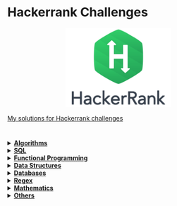 # Hackerrank Challenges

<p align="center">
<a href="https://www.hackerrank.com/profile/YuriRafael2" target="_blank" >
<img  width="240" src="https://github.com/YuriRafael2/Hackerrank-Challenges/blob/main/hackerrank_icon.png">
</p>
  
My solutions for Hackerrank challenges
#

<details>
  
  <summary><strong>Algorithms</strong></summary>
  <br/>
  <div>
    <table>
      <thead>
        <tr>
          <th align="center">Algorithms</th>
        </tr>
      </thead>
      <tbody>
        <tr>
          <td align="left"><a href=""></a></th>
        </tr>
      </tbody>
    </table>
  </div>  
  
</details>

<details>
  
  <summary><strong>SQL</strong></summary>
  <br/>
  <div>
    <table>
      <thead>
        <tr>
          <th align="center">SQL</th>
        </tr>
      </thead>
      <tbody>
        <tr>
          <td align="left"><a href=""></a></th>
        </tr>
      </tbody>
    </table>
  </div>  
  
</details>

<details>
  
  <summary><strong>Functional Programming</strong></summary>
  <br/>
  <div>
    <table>
      <thead>
        <tr>
          <th align="center">Functional Programming</th>
        </tr>
      </thead>
      <tbody>
        <tr>
          <td align="left"><a href=""></a></th>
        </tr>
      </tbody>
    </table>
  </div>  
  
</details>

<details>
  
  <summary><strong>Data Structures</strong></summary>
  <br/>
  <div>
    <table>
      <thead>
        <tr>
          <th align="center">Data Structures</th>
        </tr>
      </thead>
      <tbody>
        <tr>
          <td align="left"><a href=""></a></th>
        </tr>
      </tbody>
    </table>
  </div> 
  
</details>

<details>
  
  <summary><strong>Databases</strong></summary>
  <br/>
  <div>
    <table>
      <thead>
        <tr>
          <th align="center">Databases</th>
        </tr>
      </thead>
      <tbody>
        <tr>
          <td align="left"><a href=""></a></th>
        </tr>
      </tbody>
    </table>
  </div> 
  
</details>

<details>
  
  <summary><strong>Regex</strong></summary>
  <br/>
  <div>
    <table>
      <thead>
        <tr>
          <th align="center">Regex</th>
        </tr>
      </thead>
      <tbody>
        <tr>
          <td align="left"><a href=""></a></th>
        </tr>
      </tbody>
    </table>
  </div> 
  
</details>

<details>
  
  <summary><strong>Mathematics</strong></summary>
  <br/>
  <div>
    <table>
      <thead>
        <tr>
          <th align="center">Mathematics</th>
        </tr>
      </thead>
      <tbody>
        <tr>
          <td align="left"><a href=""></a></th>
        </tr>
      </tbody>
    </table>
  </div> 
  
</details>

<details>
  
  <summary><strong>Others</strong></summary>
  <br/>
  <div>
    <table>
      <thead>
        <tr>
          <th align="center">Others</th>
        </tr>
      </thead>
      <tbody>
        <tr>
          <td align="left"><a href=""></a></th>
        </tr>
      </tbody>
    </table>
  </div> 
  
</details>
